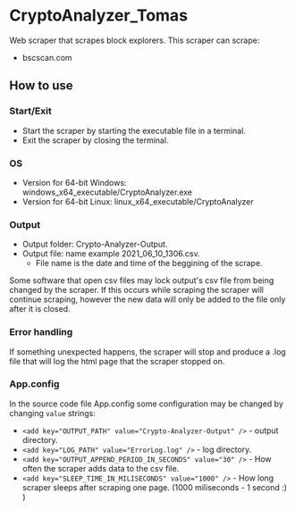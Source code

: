 # CryptoAnalyzer_Tomas
Web scraper that scrapes block explorers. This scraper can scrape:
* bscscan.com

## How to use
### Start/Exit
* Start the scraper by starting the executable file in a terminal.
* Exit the scraper by closing the terminal.

### OS
* Version for 64-bit Windows: windows_x64_executable/CryptoAnalyzer.exe
* Version for 64-bit Linux: linux_x64_executable/CryptoAnalyzer

### Output
* Output folder: Crypto-Analyzer-Output.
* Output file: name example 2021_06_10_1306.csv.
    * File name is the date and time of the beggining of the scrape.
   
Some software that open csv files may lock output's csv file from being changed by the scraper. If this occurs while scraping the scraper will continue scraping, however the new data will only be added to the file only after it is closed.

### Error handling
If something unexpected happens, the scraper will stop and produce a .log file that will log the html page that the scraper stopped on.

### App.config
In the source code file App.config some configuration may be changed by changing `value` strings:
* `<add key="OUTPUT_PATH" value="Crypto-Analyzer-Output" />` - output directory.
* `<add key="LOG_PATH" value="ErrorLog.log" />` - log directory.
* `<add key="OUTPUT_APPEND_PERIOD_IN_SECONDS" value="30" />` - How often the scraper adds data to the csv file.
* `<add key="SLEEP_TIME_IN_MILISECONDS" value="1000" />` - How long scraper sleeps after scraping one page. (1000 miliseconds - 1 second :) )